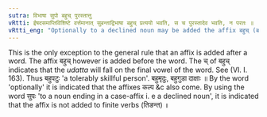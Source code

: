 ```yaml
---
sutra: विभाषा सुपो बहुच् पुरस्तात्तु
vRtti: ईषदसमाप्तिविशिष्टे वर्त्तमानात् सुबन्ताद्विभाषा बहुच् प्रत्ययो भवति, स च पुरस्तादेव भवति, न परतः ॥
vRtti_eng: "Optionally to a declined noun may be added the affix बहुच् (बहु), but it stands before: when the sense is slight incompleteness."
---
```

This is the only exception to the general rule that an affix is added after a word. The affix बहुच् however is added before the word. The च् of बहुच् indicates that the _udatta_ will fall on the final vowel of the word. See (VI. I. 163). Thus बहुपटुः 'a tolerably skillful person'. बहुमृदुः, बहुगुडा दाक्षाः ॥ By the word 'optionally' it is indicated that the affixes कल्प &c also come. By using the word सुपः 'to a noun ending in a case-affix i. e a declined noun', it is indicated that the affix is not added to finite verbs (तिङन्त) ॥
